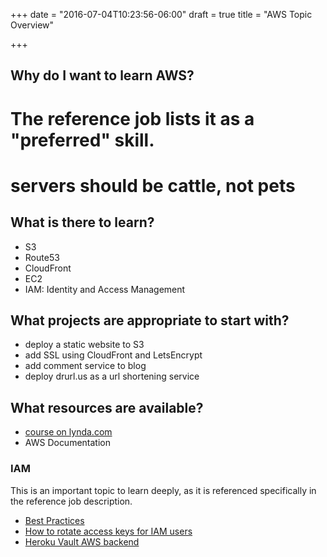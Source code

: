 +++
date = "2016-07-04T10:23:56-06:00"
draft = true
title = "AWS Topic Overview"

+++

## Why do I want to learn AWS?

 # The reference job lists it as a "preferred" skill.
 # servers should be cattle, not pets

## What is there to learn?

  * S3
  * Route53
  * CloudFront
  * EC2
  * IAM: Identity and Access Management

## What projects are appropriate to start with?

  * deploy a static website to S3
  * add SSL using CloudFront and LetsEncrypt
  * add comment service to blog
  * deploy drurl.us as a url shortening service

## What resources are available?

  * [course on lynda.com](http://www.lynda.com/AWS-tutorials/)
  * AWS Documentation

### IAM

This is an important topic to learn deeply, as it is referenced specifically in the reference job description.

 * [Best Practices](https://docs.aws.amazon.com/general/latest/gr/aws-access-keys-best-practices.html)
 * [How to rotate access keys for IAM users](http://blogs.aws.amazon.com/security/post/Tx15CIT22V4J8RP/How-to-rotate-access-keys-for-IAM-users)
 * [Heroku Vault AWS backend](https://www.vaultproject.io/docs/secrets/aws/)
